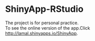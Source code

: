# ShinyApp-RStudio
The project is for personal practice.</br>
To see the online version of the app.Click http://lamal.shinyapps.io/ShinyApp.
